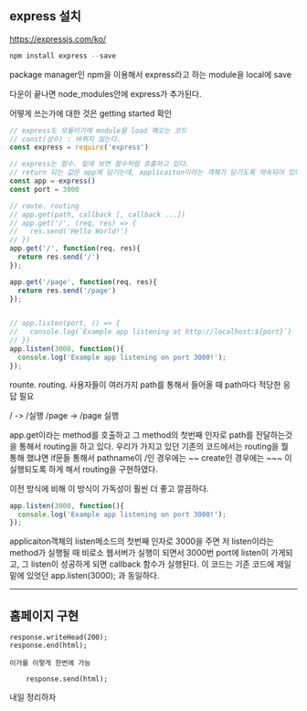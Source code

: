 ## express 설치

https://expressjs.com/ko/

```js
npm install express --save
```
package manager인 npm을 이용해서 express라고 하는 module을 local에 save

다운이 끝나면 node_modules안에 express가 추가된다.

어떻게 쓰는가에 대한 것은 getting started 확인


```js
// express도 모듈이기에 module을 load 해오는 코드 
// const(상수) : 바뀌지 않는다.
const express = require('express')

// express는 함수. 밑에 보면 함수처럼 호출하고 있다.
// return 되는 값은 app에 담기는데, applicaiton이라는 객체가 담기도록 약속되어 있다.
const app = express()
const port = 3000

// route. routing
// app.get(path, callback [, callback ...])
// app.get('/', (req, res) => {
//   res.send('Hello World!')
// })
app.get('/', function(req, res){
  return res.send('/')
});

app.get('/page', function(req, res){
  return res.send('/page')
});


// app.listen(port, () => {
//   console.log(`Example app listening at http://localhost:${port}`)
// })
app.listen(3000, function(){
  console.log('Example app listening on port 3000!');
});
```


rounte. routing.
사용자들이 여러가지 path를 통해서 들어올 때 path마다 적당한 응답 필요

/ -> /실행
/page -> /page 실행

app.get이라는 method를 호출하고 그 method의 첫번째 인자로 path를 전달하는것을 통해서 routing을 하고 있다.
우리가 가지고 있던 기존의 코드에서는 routing을 뭘 통해 했냐면 if문들 통해서 pathname이 /인 경우에는 ~~
create인 경우에는 ~~~ 이 실행되도록 하게 해서 routing을 구현하였다.

이전 방식에 비해 이 방식이 가독성이 훨씬 더 좋고 깔끔하다.

```js
app.listen(3000, function(){
  console.log('Example app listening on port 3000!');
});
```
applicaiton객체의 listen메소드의 첫번째 인자로 3000을 주면 저 listen이라는 method가 실행될 때 비로소 웹서버가 실행이 되면서 3000번 port에 listen이 가게되고, 그 listen이 성공하게 되면 callback 함수가 실행된다. 
이 코드는 기존 코드에 제일 밑에 있엇던 app.listen(3000); 과 동일하다.

---

## 홈페이지 구현
    response.writeHead(200);
    response.end(html);

    이거를 이렇게 한번에 가능

        response.send(html);

내일 정리하자
